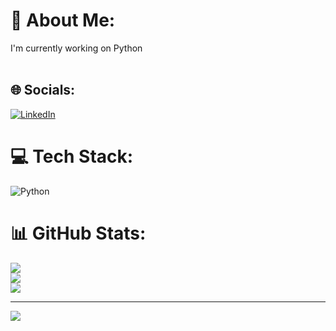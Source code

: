 # 💫 About Me:
I'm currently working on Python<br><br>


## 🌐 Socials:
[![LinkedIn](https://img.shields.io/badge/LinkedIn-%230077B5.svg?logo=linkedin&logoColor=white)](https://linkedin.com/in/https://www.linkedin.com/in/beyzayazicii/) 

# 💻 Tech Stack:
![Python](https://img.shields.io/badge/python-3670A0?style=for-the-badge&logo=python&logoColor=ffdd54)
# 📊 GitHub Stats:
![](https://github-readme-stats.vercel.app/api?username=beyzayaz&theme=synthwave&hide_border=false&include_all_commits=true&count_private=true)<br/>
![](https://github-readme-streak-stats.herokuapp.com/?user=beyzayaz&theme=synthwave&hide_border=false)<br/>
![](https://github-readme-stats.vercel.app/api/top-langs/?username=beyzayaz&theme=synthwave&hide_border=false&include_all_commits=true&count_private=true&layout=compact)

---
[![](https://visitcount.itsvg.in/api?id=beyzayaz&icon=0&color=2)](https://visitcount.itsvg.in)

<!-- Proudly created with GPRM ( https://gprm.itsvg.in ) -->
